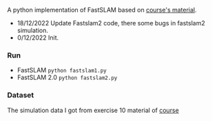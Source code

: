 
A python implementation of FastSLAM based on [course's material](http://ais.informatik.uni-freiburg.de/teaching/ss19/robotics/).
* 18/12/2022 Update Fastslam2 code, there some bugs in fastslam2 simulation.
* 0/12/2022 Init.
### Run 
* FastSLAM ```python fastslam1.py``` 
* FastSLAM 2.0 ```python fastslam2.py```

### Dataset
The simulation data I got from exercise 10 material of [course](http://ais.informatik.uni-freiburg.de/teaching/ss19/robotics/)
